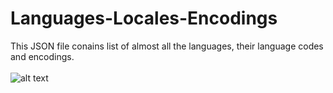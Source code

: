 # Languages-Locales-Encodings
This JSON file conains list of almost all the languages, their language codes and encodings.<br/><br/>
![alt text](https://image.prntscr.com/image/oKlBNhYRTnu9Sv_LVeHrtQ.jpeg)
